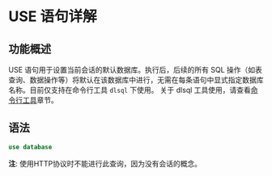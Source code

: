 # USE 语句详解

## 功能概述
USE 语句用于设置当前会话的默认数据库。执行后，后续的所有 SQL 操作（如表查询、数据操作等）将默认在该数据库中进行，无需在每条语句中显式指定数据库名称。目前仅支持在命令行工具 `dlsql` 下使用。 关于 dlsql 工具使用，请查看[命令行工具](../../admin/datalayers-cli.md#datalayers-cli)章节。

## 语法

```SQL
use database
```

**注**: 使用HTTP协议时不能进行此查询，因为没有会话的概念。
